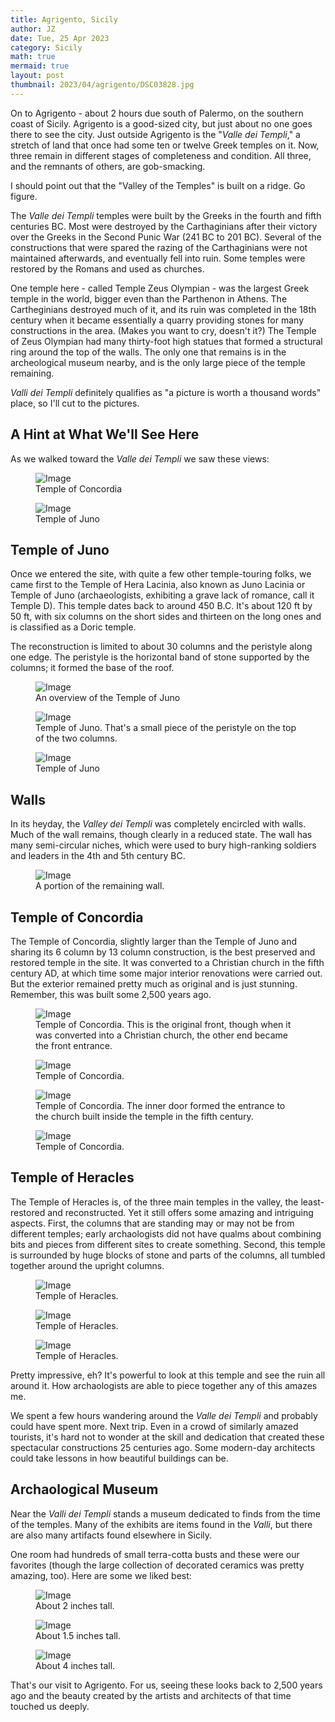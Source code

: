 ```yaml
---
title: Agrigento, Sicily
author: JZ
date: Tue, 25 Apr 2023
category: Sicily
math: true
mermaid: true
layout: post
thumbnail: 2023/04/agrigento/DSC03828.jpg
---
```

On to Agrigento - about 2 hours due south of Palermo, on the southern coast of Sicily. Agrigento is a good-sized city, but just about no one goes there to see the city. Just outside Agrigento is the "<em>Valle dei Templi</em>," a stretch of land that once had some ten or twelve Greek temples on it. Now, three remain in different stages of completeness and condition. All three, and the remnants of others, are gob-smacking.

I should point out that the "Valley of the Temples" is built on a ridge. Go figure.

The <em>Valle dei Templi</em> temples were built by the Greeks in the fourth and fifth centuries BC. Most were destroyed by the Carthaginians after their victory over the Greeks in the Second Punic War (241 BC to 201 BC). Several of the constructions that were spared the razing of the Carthaginians were not maintained afterwards, and eventually fell into ruin. Some temples were restored by the Romans and used as churches.

One temple here - called Temple Zeus Olympian - was the largest Greek temple in the world, bigger even than the Parthenon in Athens. The Cartheginians destroyed much of it, and its ruin was completed in the 18th century when it became essentially a quarry providing stones for many constructions in the area. (Makes you want to cry, doesn't it?) The Temple of Zeus Olympian had many thirty-foot high statues that formed a structural ring around the top of the walls. The only one that remains is in the archeological museum nearby, and is the only large piece of the temple remaining.

<EM>Valli dei Templi</em> definitely qualifies as "a picture is worth a thousand words" place, so I'll cut to the pictures.

<h2>A Hint at What We'll See Here</h2>
As we walked toward the <em>Valle dei Templi</em> we saw these views:
<figure class = "landscape ">
	<img src="{{"/assets/images/2023/04/agrigento/DSC03809.jpg" | prepend: site.baseurl | prepend: site.url }}" alt="Image" />
	<figcaption>Temple of Concordia</figcaption>
</figure>

<figure class = "landscape ">
	<img src="{{"/assets/images/2023/04/agrigento/DSC03810.jpg" | prepend: site.baseurl | prepend: site.url }}" alt="Image" />
	<figcaption>Temple of Juno</figcaption>
</figure>


<h2>Temple of Juno</h2>
Once we entered the site, with quite a few other temple-touring folks, we came first to the Temple of Hera Lacinia, also known as Juno Lacinia or Temple of Juno (archaeologists, exhibiting a grave lack of romance, call it Temple D). This temple dates back to around 450 B.C.  It's about 120 ft by 50 ft, with six columns on the short sides and thirteen on the long ones and is classified as a Doric temple.

The reconstruction is limited to about 30 columns and the peristyle along one edge. The peristyle is the horizontal band of stone supported by the columns; it formed the base of the roof. 

<figure class = "landscape ">
	<img src="{{"/assets/images/2023/04/agrigento/DSC03821.jpg" | prepend: site.baseurl | prepend: site.url }}" alt="Image" />
	<figcaption>An overview of the Temple of Juno</figcaption>
</figure>

<figure class = "portrait ">
	<img src="{{"/assets/images/2023/04/agrigento/DSC03824.jpg" | prepend: site.baseurl | prepend: site.url }}" alt="Image" />
	<figcaption>Temple of Juno. That's a small piece of the peristyle on the top of the two columns.</figcaption>
</figure>

<figure class = "landscape ">
	<img src="{{"/assets/images/2023/04/agrigento/DSC03828.jpg" | prepend: site.baseurl | prepend: site.url }}" alt="Image" />
	<figcaption>Temple of Juno</figcaption>
</figure>

<h2>Walls</h2>
In its heyday, the <em>Valley dei Templi</em> was completely encircled with walls. Much of the wall remains, though clearly in a reduced state. The wall has many semi-circular niches, which were used to bury high-ranking soldiers and leaders in the 4th and 5th century BC.

<figure class = "landscape ">
	<img src="{{"/assets/images/2023/04/agrigento/DSC03842.jpg" | prepend: site.baseurl | prepend: site.url }}" alt="Image" />
	<figcaption>A portion of the remaining wall.</figcaption>
</figure>

<H2>Temple of Concordia</h2>
The Temple of Concordia, slightly larger than the Temple of Juno and sharing its 6 column by 13 column construction, is the best preserved and restored temple in the site. It was converted to a Christian church in the fifth century AD, at which time some major interior renovations were carried out. But the exterior remained pretty much as original and is just stunning. Remember, this was built some 2,500 years ago.

<figure class = "landscape ">
	<img src="{{"/assets/images/2023/04/agrigento/DSC03846.jpg" | prepend: site.baseurl | prepend: site.url }}" alt="Image" />
	<figcaption>Temple of Concordia. This is the original front, though when it was converted into a Christian church, the other end became the front entrance.</figcaption>
</figure>

<figure class = "landscape ">
	<img src="{{"/assets/images/2023/04/agrigento/DSC03848.jpg" | prepend: site.baseurl | prepend: site.url }}" alt="Image" />
	<figcaption>Temple of Concordia.</figcaption>
</figure>

<figure class = "landscape ">
	<img src="{{"/assets/images/2023/04/agrigento/DSC03855.jpg" | prepend: site.baseurl | prepend: site.url }}" alt="Image" />
	<figcaption>Temple of Concordia. The inner door formed the entrance to the church built inside the temple in the fifth century.</figcaption>
</figure>


<figure class = "landscape ">
	<img src="{{"/assets/images/2023/04/agrigento/DSC03857.jpg" | prepend: site.baseurl | prepend: site.url }}" alt="Image" />
	<figcaption>Temple of Concordia.</figcaption>
</figure>

<h2>Temple of Heracles</h2>
The Temple of Heracles is, of the three main temples in the valley, the least-restored and reconstructed. Yet it still offers some amazing and intriguing aspects. First, the columns that are standing may or may not be from different temples; early archaologists did not have qualms about combining bits and pieces from different sites to create something. Second, this temple is surrounded by huge blocks of stone and parts of the columns, all tumbled together around the upright columns.


<figure class = "landscape ">
	<img src="{{"/assets/images/2023/04/agrigento/DSC03862.jpg" | prepend: site.baseurl | prepend: site.url }}" alt="Image" />
	<figcaption>Temple of Heracles.</figcaption>
</figure>

<figure class = "landscape ">
	<img src="{{"/assets/images/2023/04/agrigento/DSC03865.jpg" | prepend: site.baseurl | prepend: site.url }}" alt="Image" />
	<figcaption>Temple of Heracles.</figcaption>
</figure>

<figure class = "landscape ">
	<img src="{{"/assets/images/2023/04/agrigento/DSC03875.jpg" | prepend: site.baseurl | prepend: site.url }}" alt="Image" />
	<figcaption>Temple of Heracles.</figcaption>
</figure>

Pretty impressive, eh? It's powerful to look at this temple and see the ruin all around it. How archaologists are able to piece together any of this amazes me.

We spent a few hours wandering around the <em>Valle dei Templi</em> and probably could have spent more. Next trip. Even in a crowd of similarly amazed tourists, it's hard not to wonder at the skill and dedication that created these spectacular constructions 25 centuries ago. Some modern-day architects could take lessons in how beautiful buildings can be.

<h2>Archaological Museum</h2>
Near the <em>Valli dei Templi</em> stands a museum dedicated to finds from the time of the temples. Many of the exhibits are items found in the  <em>Valli</em>, but there are also many artifacts found elsewhere in Sicily. 

One room had hundreds of small terra-cotta busts and these were our favorites (though the large collection of decorated ceramics was pretty amazing, too). Here are some we liked best:


<figure class = "landscape ">
	<img src="{{"/assets/images/2023/04/agrigento/DSC03882.jpg" | prepend: site.baseurl | prepend: site.url }}" alt="Image" />
	<figcaption>About 2 inches tall.</figcaption>
</figure>


<figure class = "landscape ">
	<img src="{{"/assets/images/2023/04/agrigento/DSC03880.jpg" | prepend: site.baseurl | prepend: site.url }}" alt="Image" />
	<figcaption>About 1.5 inches tall.</figcaption>
</figure>

<figure class = "landscape ">
	<img src="{{"/assets/images/2023/04/agrigento/DSC03885.jpg" | prepend: site.baseurl | prepend: site.url }}" alt="Image" />
	<figcaption>About 4 inches tall.</figcaption>
</figure>

That's our visit to Agrigento. For us, seeing these looks back to 2,500 years ago and the beauty created by the artists and architects of that time touched us deeply. 